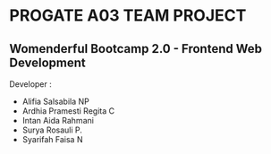 **PROGATE A03 TEAM PROJECT**
=========================
## Womenderful Bootcamp 2.0 - Frontend Web Development

Developer :
- Alifia Salsabila NP
- Ardhia Pramesti Regita C
- Intan Aida Rahmani
- Surya Rosauli P.
- Syarifah Faisa N

